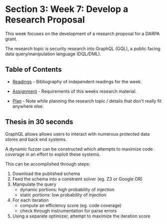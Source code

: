 # Section 3: Week 7: Develop a Research Proposal

This week focuses on the development of a research proposal for a DARPA grant.

The research topic is security research into GraphQL (GQL), a public facing data query/manipulation language (DQL/DML).

## Table of Contents

- [Readings](Readings.md) - Bibliography of independent readings for the week.

- [Assignment](Assignment.md) - Requirements of this weeks research material.

- [Plan](Plan.md) - Note while planning the research topic / details that don't really fit anywhere else.

## Thesis in 30 seconds

GraphQL allows allows users to interact with numerous protected data stores and back end systems.

A dynamic fuzzer can be constructed which attempts to maximize code coverage in an effort to exploit these systems.

This can be accomplished through steps:

1. Download the published schema
2. Feed the schema into a constraint solver (eg. Z3 or Google OR)
3. Manipulate the query
    - dynamic portions: high probability of injection
    - static portions: low probability of injection
4. For each iteration
    - compute an efficiency score (eg. code coverage)
    - check through instrumentation for parse errors
5. Using a separate optimizer, attempt to maximize the iteration score
